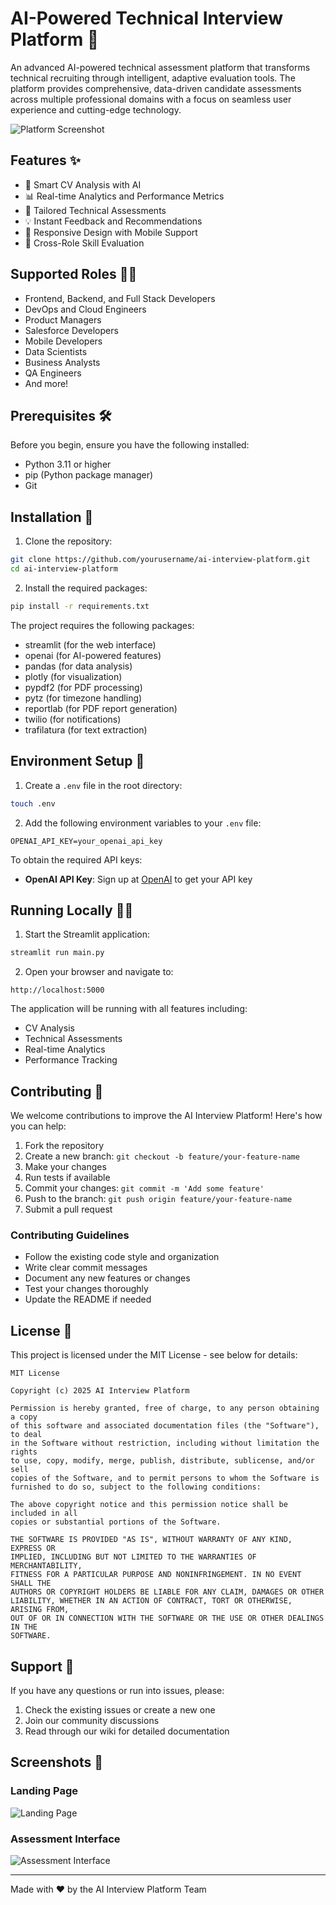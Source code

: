 # AI-Powered Technical Interview Platform 🚀

An advanced AI-powered technical assessment platform that transforms technical recruiting through intelligent, adaptive evaluation tools. The platform provides comprehensive, data-driven candidate assessments across multiple professional domains with a focus on seamless user experience and cutting-edge technology.

![Platform Screenshot](attached_assets/Screenshot%202025-01-03%20at%2022.59.57.png)

## Features ✨

- 🤖 Smart CV Analysis with AI
- 📊 Real-time Analytics and Performance Metrics
- 🎯 Tailored Technical Assessments
- 💡 Instant Feedback and Recommendations
- 📱 Responsive Design with Mobile Support
- 🔄 Cross-Role Skill Evaluation

## Supported Roles 👨‍💻

- Frontend, Backend, and Full Stack Developers
- DevOps and Cloud Engineers
- Product Managers
- Salesforce Developers
- Mobile Developers
- Data Scientists
- Business Analysts
- QA Engineers
- And more!

## Prerequisites 🛠️

Before you begin, ensure you have the following installed:
- Python 3.11 or higher
- pip (Python package manager)
- Git

## Installation 🚀

1. Clone the repository:
```bash
git clone https://github.com/yourusername/ai-interview-platform.git
cd ai-interview-platform
```

2. Install the required packages:
```bash
pip install -r requirements.txt
```

The project requires the following packages:
- streamlit (for the web interface)
- openai (for AI-powered features)
- pandas (for data analysis)
- plotly (for visualization)
- pypdf2 (for PDF processing)
- pytz (for timezone handling)
- reportlab (for PDF report generation)
- twilio (for notifications)
- trafilatura (for text extraction)

## Environment Setup 🔑

1. Create a `.env` file in the root directory:
```bash
touch .env
```

2. Add the following environment variables to your `.env` file:
```env
OPENAI_API_KEY=your_openai_api_key
```

To obtain the required API keys:
- **OpenAI API Key**: Sign up at [OpenAI](https://platform.openai.com/) to get your API key

## Running Locally 🏃‍♂️

1. Start the Streamlit application:
```bash
streamlit run main.py
```

2. Open your browser and navigate to:
```
http://localhost:5000
```

The application will be running with all features including:
- CV Analysis
- Technical Assessments
- Real-time Analytics
- Performance Tracking

## Contributing 🤝

We welcome contributions to improve the AI Interview Platform! Here's how you can help:

1. Fork the repository
2. Create a new branch: `git checkout -b feature/your-feature-name`
3. Make your changes
4. Run tests if available
5. Commit your changes: `git commit -m 'Add some feature'`
6. Push to the branch: `git push origin feature/your-feature-name`
7. Submit a pull request

### Contributing Guidelines

- Follow the existing code style and organization
- Write clear commit messages
- Document any new features or changes
- Test your changes thoroughly
- Update the README if needed

## License 📝

This project is licensed under the MIT License - see below for details:

```
MIT License

Copyright (c) 2025 AI Interview Platform

Permission is hereby granted, free of charge, to any person obtaining a copy
of this software and associated documentation files (the "Software"), to deal
in the Software without restriction, including without limitation the rights
to use, copy, modify, merge, publish, distribute, sublicense, and/or sell
copies of the Software, and to permit persons to whom the Software is
furnished to do so, subject to the following conditions:

The above copyright notice and this permission notice shall be included in all
copies or substantial portions of the Software.

THE SOFTWARE IS PROVIDED "AS IS", WITHOUT WARRANTY OF ANY KIND, EXPRESS OR
IMPLIED, INCLUDING BUT NOT LIMITED TO THE WARRANTIES OF MERCHANTABILITY,
FITNESS FOR A PARTICULAR PURPOSE AND NONINFRINGEMENT. IN NO EVENT SHALL THE
AUTHORS OR COPYRIGHT HOLDERS BE LIABLE FOR ANY CLAIM, DAMAGES OR OTHER
LIABILITY, WHETHER IN AN ACTION OF CONTRACT, TORT OR OTHERWISE, ARISING FROM,
OUT OF OR IN CONNECTION WITH THE SOFTWARE OR THE USE OR OTHER DEALINGS IN THE
SOFTWARE.
```

## Support 💬

If you have any questions or run into issues, please:
1. Check the existing issues or create a new one
2. Join our community discussions
3. Read through our wiki for detailed documentation

## Screenshots 📸

### Landing Page
![Landing Page](attached_assets/Screenshot%202025-01-03%20at%2022.59.57.png)

### Assessment Interface
![Assessment Interface](attached_assets/Screenshot%202025-01-03%20at%2023.03.44.png)

---

Made with ❤️ by the AI Interview Platform Team